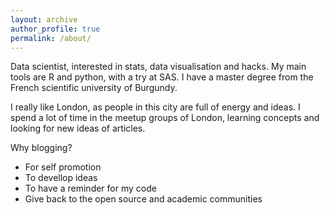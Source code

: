 ```yaml
---
layout: archive
author_profile: true
permalink: /about/
---
```


Data scientist, interested in stats, data visualisation and hacks. My main tools are R and python, with a try at SAS.
I have a master degree from the French scientific university of Burgundy.
	
I really like London, as people in this city are full of energy and ideas. I spend a lot of time in the meetup groups of London, learning concepts and looking for new ideas of articles.

Why blogging?

 * For self promotion
 * To devellop ideas
 * To have a reminder for my code
 * Give back to the open source and academic communities